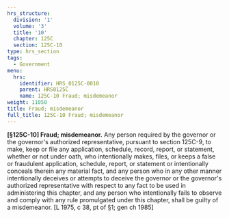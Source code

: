 ```yaml
---
hrs_structure:
  division: '1'
  volume: '3'
  title: '10'
  chapter: 125C
  section: 125C-10
type: hrs_section
tags:
  - Government
menu:
  hrs:
    identifier: HRS_0125C-0010
    parent: HRS0125C
    name: 125C-10 Fraud; misdemeanor
weight: 11050
title: Fraud; misdemeanor
full_title: 125C-10 Fraud; misdemeanor
---
```

**[§125C-10] Fraud; misdemeanor.** Any person required by the governor or the governor's authorized representative, pursuant to section 125C-9, to make, keep or file any application, schedule, record, report, or statement, whether or not under oath, who intentionally makes, files, or keeps a false or fraudulent application, schedule, report, or statement or intentionally conceals therein any material fact, and any person who in any other manner intentionally deceives or attempts to deceive the governor or the governor's authorized representative with respect to any fact to be used in administering this chapter, and any person who intentionally fails to observe and comply with any rule promulgated under this chapter, shall be guilty of a misdemeanor. [L 1975, c 38, pt of §1; gen ch 1985]